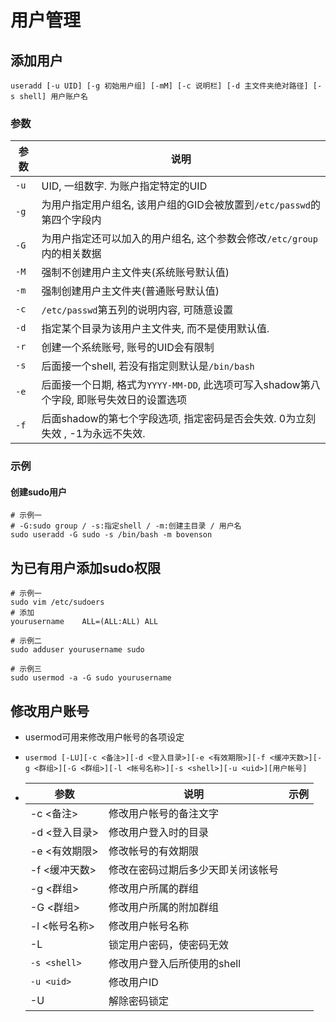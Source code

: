# 用户管理

## 添加用户

`useradd [-u UID] [-g 初始用户组] [-mM] [-c 说明栏] [-d 主文件夹绝对路径] [-s shell] 用户账户名`

### 参数

| 参数   | 说明                                       |
| ---- | ---------------------------------------- |
| `-u` | UID, 一组数字. 为账户指定特定的UID                   |
| `-g` | 为用户指定用户组名, 该用户组的GID会被放置到`/etc/passwd`的第四个字段内 |
| `-G` | 为用户指定还可以加入的用户组名, 这个参数会修改`/etc/group`内的相关数据 |
| `-M` | 强制不创建用户主文件夹(系统账号默认值)                     |
| `-m` | 强制创建用户主文件夹(普通账号默认值)                      |
| `-c` | `/etc/passwd`第五列的说明内容, 可随意设置             |
| `-d` | 指定某个目录为该用户主文件夹, 而不是使用默认值.                |
| `-r` | 创建一个系统账号, 账号的UID会有限制                     |
| `-s` | 后面接一个shell, 若没有指定则默认是`/bin/bash`         |
| `-e` | 后面接一个日期, 格式为`YYYY-MM-DD`, 此选项可写入shadow第八个字段, 即账号失效日的设置选项 |
| `-f` | 后面shadow的第七个字段选项, 指定密码是否会失效. 0为立刻失效 , -1为永远不失效. |

### 示例

#### 创建sudo用户

```shell
# 示例一
# -G:sudo group / -s:指定shell / -m:创建主目录 / 用户名
sudo useradd -G sudo -s /bin/bash -m bovenson
```

## 为已有用户添加sudo权限

```shell
# 示例一
sudo vim /etc/sudoers
# 添加
yourusername    ALL=(ALL:ALL) ALL

# 示例二
sudo adduser yourusername sudo

# 示例三
sudo usermod -a -G sudo yourusername
```

## 修改用户账号

- usermod可用来修改用户帐号的各项设定

- ```shell
  usermod [-LU][-c <备注>][-d <登入目录>][-e <有效期限>][-f <缓冲天数>][-g <群组>][-G <群组>][-l <帐号名称>][-s <shell>][-u <uid>][用户帐号]
  ```

- | 参数           | 说明                | 示例   |
  | ------------ | ----------------- | ---- |
  | -c <备注>      | 修改用户帐号的备注文字       |      |
  | -d <登入目录>    | 修改用户登入时的目录        |      |
  | -e <有效期限>    | 修改帐号的有效期限         |      |
  | -f <缓冲天数>    | 修改在密码过期后多少天即关闭该帐号 |      |
  | -g <群组>      | 修改用户所属的群组         |      |
  | -G <群组>      | 修改用户所属的附加群组       |      |
  | -l <帐号名称>    | 修改用户帐号名称          |      |
  | -L           | 锁定用户密码，使密码无效      |      |
  | `-s <shell>` | 修改用户登入后所使用的shell  |      |
  | `-u <uid>`   | 修改用户ID            |      |
  | -U           | 解除密码锁定            |      |


